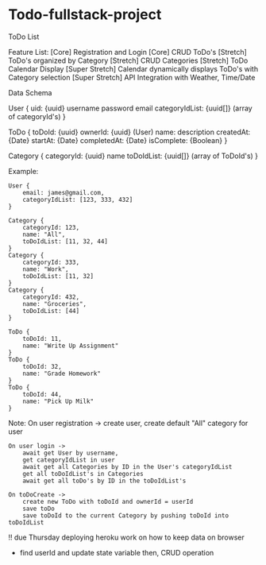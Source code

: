 # Todo-fullstack-project


ToDo List

Feature List:
    [Core] Registration and Login
    [Core] CRUD ToDo's
    [Stretch] ToDo's organized by Category
    [Stretch] CRUD Categories
    [Stretch] ToDo Calendar Display
    [Super Stretch] Calendar dynamically displays ToDo's with Category selection
    [Super Stretch] API Integration with Weather, Time/Date

Data Schema

User {
    uid: {uuid}
    username
    password
    email
    categoryIdList: {uuid[]} (array of categoryId's)
}

ToDo {
    toDoId: {uuid}
    ownerId: {uuid} (User)
    name:
    description
    createdAt: {Date}
    startAt: {Date}
    completedAt: {Date}
    isComplete: {Boolean}
}

Category {
    categoryId: {uuid}
    name
    toDoIdList: {uuid[]} (array of ToDoId's)
}

Example: 

    User {
        email: james@gmail.com,
        categoryIdList: [123, 333, 432]
    }

    Category {
        categoryId: 123,
        name: "All",
        toDoIdList: [11, 32, 44]
    } 
    Category {
        categoryId: 333,
        name: "Work",
        toDoIdList: [11, 32]
    } 
    Category {
        categoryId: 432,
        name: "Groceries",
        toDoIdList: [44]
    } 

    ToDo {
        toDoId: 11,
        name: "Write Up Assignment"
    }
    ToDo {
        toDoId: 32,
        name: "Grade Homework"
    }
    ToDo {
        toDoId: 44,
        name: "Pick Up Milk"
    }

Note:
    On user registration -> create user, create default "All" category for user

    On user login -> 
        await get User by username,
        get categoryIdList in user
        await get all Categories by ID in the User's categoryIdList
        get all toDoIdList's in Categories
        await get all toDo's by ID in the toDoIdList's

    On toDoCreate ->
        create new ToDo with toDoId and ownerId = userId
        save toDo
        save toDoId to the current Category by pushing toDoId into toDoIdList



!!
due Thursday deploying heroku
work on how to keep data on browser
 - find userId and update state variable
then, CRUD operation
